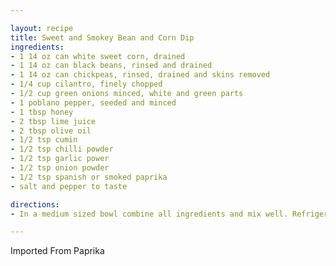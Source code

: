 ```yaml
---

layout: recipe
title: Sweet and Smokey Bean and Corn Dip
ingredients:
- 1 14 oz can white sweet corn, drained
- 1 14 oz can black beans, rinsed and drained
- 1 14 oz can chickpeas, rinsed, drained and skins removed
- 1/4 cup cilantro, finely chopped
- 1/2 cup green onions minced, white and green parts
- 1 poblano pepper, seeded and minced
- 1 tbsp honey
- 2 tbsp lime juice
- 2 tbsp olive oil
- 1/2 tsp cumin
- 1/2 tsp chilli powder
- 1/2 tsp garlic power
- 1/2 tsp onion powder
- 1/2 tsp spanish or smoked paprika
- salt and pepper to taste

directions:
- In a medium sized bowl combine all ingredients and mix well. Refrigerate for 1 hour (or longer) before serving. Serve alongside corn chips.

---
```

Imported From Paprika